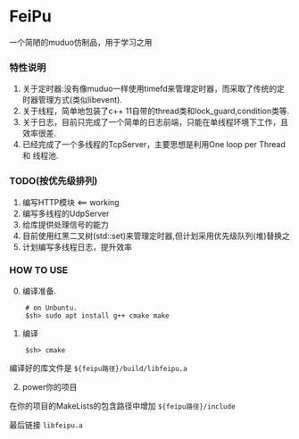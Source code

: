# FeiPu

一个简陋的muduo仿制品，用于学习之用

### 特性说明
1. 关于定时器:没有像muduo一样使用timefd来管理定时器，而采取了传统的定时器管理方式(类似libevent).
2. 关于线程，简单地包装了c++ 11自带的thread类和lock_guard,condition类等.
3. 关于日志，目前只完成了一个简单的日志前端，只能在单线程环境下工作，且效率很差.
4. 已经完成了一个多线程的TcpServer，主要思想是利用One loop per Thread 和 线程池.

### TODO(按优先级排列)
1. 编写HTTP模块             <== working
2. 编写多线程的UdpServer
3. 给库提供处理信号的能力
4. 目前使用红黑二叉树(std::set)来管理定时器,但计划采用优先级队列(堆)替换之
5. 计划编写多线程日志，提升效率

### HOW TO USE
0. 编译准备.
```
    # on Unbuntu.
    $sh> sudo apt install g++ cmake make
```
1. 编译
```
    $sh> cmake
```
编译好的库文件是 ```${feipu路径}/build/libfeipu.a```

2. power你的项目

在你的项目的MakeLists的包含路径中增加 ```${feipu路径}/include```

最后链接 ```libfeipu.a```
